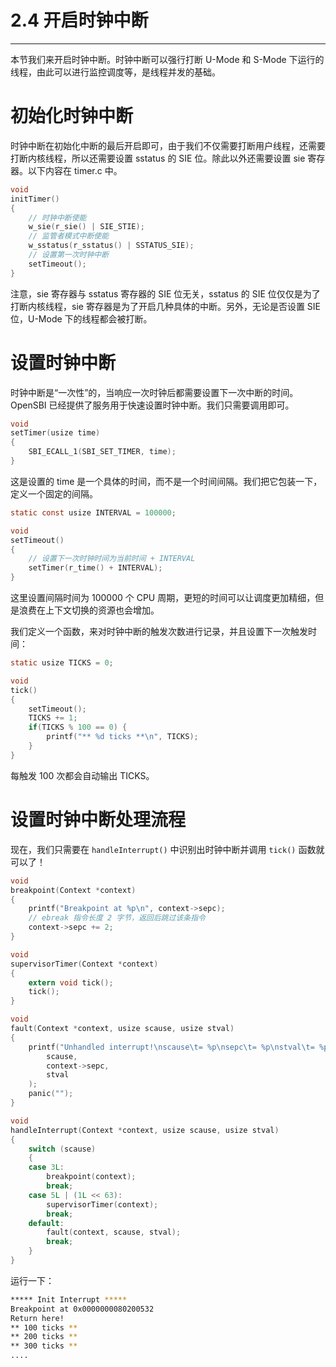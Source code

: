 # 2.4 开启时钟中断

----

本节我们来开启时钟中断。时钟中断可以强行打断 U-Mode 和 S-Mode 下运行的线程，由此可以进行监控调度等，是线程并发的基础。

# 初始化时钟中断

时钟中断在初始化中断的最后开启即可，由于我们不仅需要打断用户线程，还需要打断内核线程，所以还需要设置 sstatus 的 SIE 位。除此以外还需要设置 sie 寄存器。以下内容在 timer.c 中。

```c
void
initTimer()
{
    // 时钟中断使能
    w_sie(r_sie() | SIE_STIE);
    // 监管者模式中断使能
    w_sstatus(r_sstatus() | SSTATUS_SIE);
    // 设置第一次时钟中断
    setTimeout();
}
```

注意，sie 寄存器与 sstatus 寄存器的 SIE 位无关，sstatus 的 SIE 位仅仅是为了打断内核线程，sie 寄存器是为了开启几种具体的中断。另外，无论是否设置 SIE 位，U-Mode 下的线程都会被打断。

# 设置时钟中断

时钟中断是“一次性”的，当响应一次时钟后都需要设置下一次中断的时间。OpenSBI 已经提供了服务用于快速设置时钟中断。我们只需要调用即可。

```c
void
setTimer(usize time)
{
    SBI_ECALL_1(SBI_SET_TIMER, time);
}
```

这是设置的 time 是一个具体的时间，而不是一个时间间隔。我们把它包装一下，定义一个固定的间隔。

```c
static const usize INTERVAL = 100000;

void
setTimeout()
{
    // 设置下一次时钟时间为当前时间 + INTERVAL
    setTimer(r_time() + INTERVAL);
}
```

这里设置间隔时间为 100000 个 CPU 周期，更短的时间可以让调度更加精细，但是浪费在上下文切换的资源也会增加。

我们定义一个函数，来对时钟中断的触发次数进行记录，并且设置下一次触发时间：

```c
static usize TICKS = 0;

void
tick()
{
    setTimeout();
    TICKS += 1;
    if(TICKS % 100 == 0) {
        printf("** %d ticks **\n", TICKS);
    }
}
```

每触发 100 次都会自动输出 TICKS。

# 设置时钟中断处理流程

现在，我们只需要在 `handleInterrupt()` 中识别出时钟中断并调用 `tick()` 函数就可以了！

```c
void
breakpoint(Context *context)
{
    printf("Breakpoint at %p\n", context->sepc);
    // ebreak 指令长度 2 字节，返回后跳过该条指令
    context->sepc += 2;
}

void
supervisorTimer(Context *context)
{
    extern void tick();
    tick();
}

void
fault(Context *context, usize scause, usize stval)
{
    printf("Unhandled interrupt!\nscause\t= %p\nsepc\t= %p\nstval\t= %p\n",
        scause,
        context->sepc,
        stval
    );
    panic("");
}

void
handleInterrupt(Context *context, usize scause, usize stval)
{
    switch (scause)
    {
    case 3L:
        breakpoint(context);
        break;
    case 5L | (1L << 63):
        supervisorTimer(context);
        break;
    default:
        fault(context, scause, stval);
        break;
    }
}
```

运行一下：

```bash
***** Init Interrupt *****
Breakpoint at 0x0000000080200532
Return here!
** 100 ticks **
** 200 ticks **
** 300 ticks **
....
```